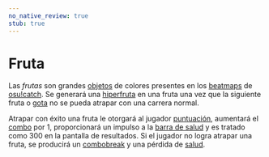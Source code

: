 ```yaml
---
no_native_review: true
stub: true
---
```


# Fruta

Las *frutas* son grandes [objetos](/wiki/Hit_object) de colores presentes en los [beatmaps](/wiki/Beatmap) de [osu!catch](/wiki/Game_mode/osu!catch). Se generará una [hiperfruta](/wiki/Hit_object/Hyperfruit) en una fruta una vez que la siguiente fruta o [gota](/wiki/Hit_object/Juice_stream#gota) no se pueda atrapar con una carrera normal.

Atrapar con éxito una fruta le otorgará al jugador [puntuación](/wiki/Gameplay/Score), aumentará el [combo](/wiki/Gameplay/Combo_(score_multiplier)) por 1, proporcionará un impulso a la [barra de salud](/wiki/Client/Interface/Health_bar) y es tratado como 300 en la pantalla de resultados. Si el jugador no logra atrapar una fruta, se producirá un [combobreak](/wiki/Gameplay/Judgement/Combobreak) y una pérdida de [salud](/wiki/Gameplay/Health).
